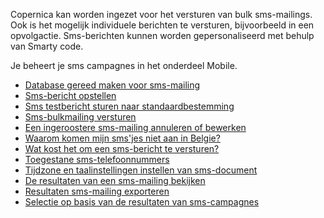 Copernica kan worden ingezet voor het versturen van bulk sms-mailings.
Ook is het mogelijk individuele berichten te versturen, bijvoorbeeld in
een opvolgactie. Sms-berichten kunnen worden gepersonaliseerd met behulp
van Smarty code.

Je beheert je sms campagnes in het onderdeel Mobile.

-   [Database gereed maken voor
    sms-mailing](./database-gereed-maken-voor-sms-mailing.md)
-   [Sms-bericht
    opstellen](./sms-bericht-opstellen.md)
-   [Sms testbericht sturen naar
    standaardbestemming](./sms-testbericht-sturen-naar-standaardbestemming.md)
-   [Sms-bulkmailing
    versturen](./bulk-sms-mailing-versturen.md)
-   [Een ingeroostere sms-mailing annuleren of
    bewerken](./een-ingeroostere-sms-mailing-annuleren-of-bewerken.md)
-   [Waarom komen mijn sms'jes niet aan in
    Belgie?](./waarom-komen-mijn-smsjes-niet-aan-in-belgie.md)
-   [Wat kost het om een sms-bericht te
    versturen?](./wat-kost-het-om-een-sms-bericht-te-versturen.md)
-   [Toegestane
    sms-telefoonnummers](./toegestane-sms-telefoonnummers.md)
-   [Tijdzone en taalinstellingen instellen van
    sms-document](./tijdzone-en-taalinstellingen-instellen-van-sms-document.md)
-   [De resultaten van een sms-mailing
    bekijken](./de-resultaten-van-een-sms-mailing-bekijken.md)
-   [Resultaten sms-mailing
    exporteren](./de-resultaten-van-een-sms-mailing-exporteren.md)
-   [Selectie op basis van de resultaten van
    sms-campagnes](./selectie-op-basis-van-de-resultaten-van-sms-campagnes.md)

